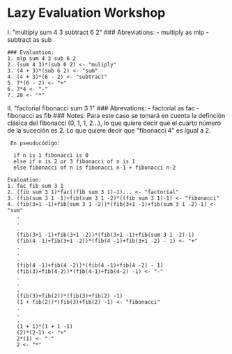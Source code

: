 # Lazy Evaluation Workshop

I. "multiply sum 4 3 subtract 6 2"
	### Abreviations:
	- multiply as mlp
	- subtract as sub

	### Evaluation:
	1. mlp sum 4 3 sub 6 2
	2. (sum 4 3)*(sub 6 2) <- "muliply"
	3. (4 + 3)*(sub 6 2) <- "sum"
	4. (4 + 3)*(6 - 2) <- "subtract"
	5. 7*(6 - 2) <- "+"
	6. 7*4 <- "-"
	7. 28 <- "*"

II. "factorial fibonacci sum 3 1"
	### Abrevations:
	- factorial as fac
	- fibonacci as fib
	### Notes:
	 Para este caso se tomará en cuenta la definción clásica del fibonacci (0, 1, 1, 2...),
	 lo que quiere decir que el cuarto número de la suceción es 2. Lo que quiere decir que "fibonacci 4" es igual a 2.

	 En pseudocódigo: 

	  if n is 1 fibonacci is 0
	  else if n is 2 or 3 fibonacci of n is 1
	  else fibonacci of n is fibonacci n-1 + fibonacci n-2

	Evaluation:
	1. fac fib sum 3 1
	2. (fib sum 3 1)*fac((fib sum 3 1)-1)... <- "factorial"
	3. (fib(sum 3 1 -1)+fib(sum 3 1 -2)*((fib sum 3 1)-1) <- "fibonacci"
	4. (fib(3+1 -1)+fib(sum 3 1 -2))*(fib(3+1 -1)+fib(sum 3 1 -2)-1) <- "sum"
	   .
	   .
	   .
	   (fib(3+1 -1)+fib(3+1 -2))*(fib(3+1 -1)+fib(sum 3 1 -2)-1)
	   (fib(4 -1)+fib(3+1 -2))*(fib(4 -1)+fib(3+1 -2) - 1) <- "+"
	   .
	   .
	   .
	   (fib(4 -1)+fib(4 -2))*(fib(4 -1)+fib(4 -2) - 1)
	   (fib(3)+fib(4-2))*(fib(4-1)+fib(4-2) -1) <- "-"
	   .
	   .
	   .
	   (fib(3)+fib(2))*(fib(3)+fib(2) -1)
	   (1 + fib(2))*(fib(3)+fib(2) -1) <- "fibonacci"
	   .
	   .
	   .
	   (1 + 1)*(1 + 1 -1)
	   (2)*(2-1) <- "+"
	   2*(1) <- "-"
	   2 <- "*"
